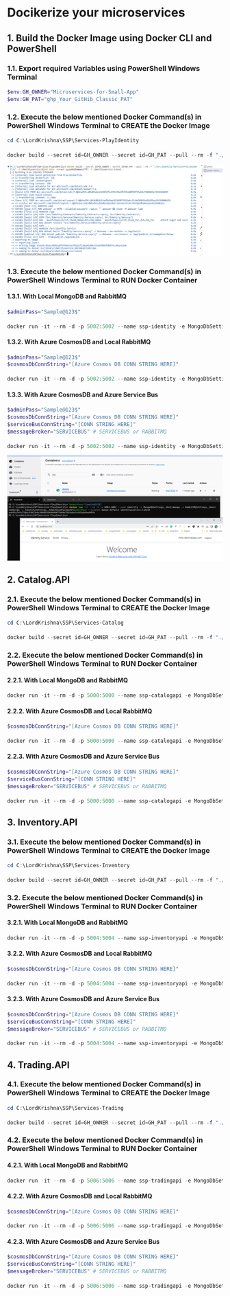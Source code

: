 # Docikerize your microservices

## 1. Build the Docker Image using Docker CLI and PowerShell

### 1.1. Export required Variables using PowerShell Windows Terminal

```powershell
$env:GH_OWNER="Microservices-for-Small-App"
$env:GH_PAT="ghp_Your_GitHib_Classic_PAT"
```

### 1.2. Execute the below mentioned Docker Command(s) in PowerShell Windows Terminal to **CREATE** the Docker Image

```powershell
cd C:\LordKrishna\SSP\Services-PlayIdentity

docker build --secret id=GH_OWNER --secret id=GH_PAT --pull --rm -f "./Src/Identity.Service/Prod.Dockerfile" -t ssp-identityservice:$(Get-Date -Format yyyyMMddHHmmssfff) -t ssp-identityservice:latest .
```

![Build Docker Image Locally |150x150](./Images/Dockerize/Build_Image_Locally_Identity.PNG)

### 1.3. Execute the below mentioned Docker Command(s) in PowerShell Windows Terminal to **RUN** Docker Container

#### 1.3.1. With Local MongoDB and RabbitMQ

```powershell
$adminPass="Sample@123$"

docker run -it --rm -d -p 5002:5002 --name ssp-identity -e MongoDbSettings__Host=mongo -e RabbitMQSettings__Host=rabbitmq -e IdentitySettings__AdminUserPassword=$adminPass --network dc-mongo-rmq_default ssp-identityservice:latest
```

#### 1.3.2. With Azure CosmosDB and Local RabbitMQ

```powershell
$adminPass="Sample@123$"
$cosmosDbConnString="[Azure Cosmos DB CONN STRING HERE]"

docker run -it --rm -d -p 5002:5002 --name ssp-identity -e MongoDbSettings__ConnectionString=$cosmosDbConnString -e RabbitMQSettings__Host=rabbitmq -e IdentitySettings__AdminUserPassword=$adminPass --network dc-mongo-rmq_default ssp-identityservice:latest
```

#### 1.3.3. With Azure CosmosDB and Azure Service Bus

```powershell
$adminPass="Sample@123$"
$cosmosDbConnString="[Azure Cosmos DB CONN STRING HERE]"
$serviceBusConnString="[CONN STRING HERE]"
$messageBroker="SERVICEBUS" # SERVICEBUS or RABBITMQ

docker run -it --rm -d -p 5002:5002 --name ssp-identity -e MongoDbSettings__ConnectionString=$cosmosDbConnString -e ServiceBusSettings__ConnectionString=$serviceBusConnString -e ServiceSettings__MessageBroker=$messageBroker -e IdentitySettings__AdminUserPassword=$adminPass --network dc-mongo-rmq_default ssp-identityservice:latest
```

![Run Docker Container Locally |150x150](./Images/Dockerize/Run_Container_Locally_Identity.PNG)

## 2. Catalog.API

### 2.1. Execute the below mentioned Docker Command(s) in PowerShell Windows Terminal to **CREATE** the Docker Image

```powershell
cd C:\LordKrishna\SSP\Services-Catalog

docker build --secret id=GH_OWNER --secret id=GH_PAT --pull --rm -f "./src/Catalog.API/Prod.Dockerfile" -t ssp-catalogapi:$(Get-Date -Format yyyyMMddHHmmssfff) -t ssp-catalogapi:latest .
```

### 2.2. Execute the below mentioned Docker Command(s) in PowerShell Windows Terminal to **RUN** Docker Container

#### 2.2.1. With Local MongoDB and RabbitMQ

```powershell
docker run -it --rm -d -p 5000:5000 --name ssp-catalogapi -e MongoDbSettings__Host=mongo -e RabbitMQSettings__Host=rabbitmq --network dc-mongo-rmq_default ssp-catalogapi:latest
```

#### 2.2.2. With Azure CosmosDB and Local RabbitMQ

```powershell
$cosmosDbConnString="[Azure Cosmos DB CONN STRING HERE]"

docker run -it --rm -d -p 5000:5000 --name ssp-catalogapi -e MongoDbSettings__ConnectionString=$cosmosDbConnString -e RabbitMQSettings__Host=rabbitmq --network dc-mongo-rmq_default ssp-catalogapi:latest
```

#### 2.2.3. With Azure CosmosDB and Azure Service Bus

```powershell
$cosmosDbConnString="[Azure Cosmos DB CONN STRING HERE]"
$serviceBusConnString="[CONN STRING HERE]"
$messageBroker="SERVICEBUS" # SERVICEBUS or RABBITMQ

docker run -it --rm -d -p 5000:5000 --name ssp-catalogapi -e MongoDbSettings__ConnectionString=$cosmosDbConnString -e ServiceBusSettings__ConnectionString=$serviceBusConnString -e ServiceSettings__MessageBroker=$messageBroker --network dc-mongo-rmq_default ssp-catalogapi:latest
```

## 3. Inventory.API

### 3.1. Execute the below mentioned Docker Command(s) in PowerShell Windows Terminal to **CREATE** the Docker Image

```powershell
cd C:\LordKrishna\SSP\Services-Inventory

docker build --secret id=GH_OWNER --secret id=GH_PAT --pull --rm -f "./src/Inventory.API/Prod.Dockerfile" -t ssp-inventoryapi:$(Get-Date -Format yyyyMMddHHmmssfff) -t ssp-inventoryapi:latest .
```

### 3.2. Execute the below mentioned Docker Command(s) in PowerShell Windows Terminal to **RUN** Docker Container

#### 3.2.1. With Local MongoDB and RabbitMQ

```powershell
docker run -it --rm -d -p 5004:5004 --name ssp-inventoryapi -e MongoDbSettings__Host=mongo -e RabbitMQSettings__Host=rabbitmq --network dc-mongo-rmq_default ssp-inventoryapi:latest
```

#### 3.2.2. With Azure CosmosDB and Local RabbitMQ

```powershell
$cosmosDbConnString="[Azure Cosmos DB CONN STRING HERE]"

docker run -it --rm -d -p 5004:5004 --name ssp-inventoryapi -e MongoDbSettings__ConnectionString=$cosmosDbConnString -e RabbitMQSettings__Host=rabbitmq --network dc-mongo-rmq_default ssp-inventoryapi:latest
```

#### 3.2.3. With Azure CosmosDB and Azure Service Bus

```powershell
$cosmosDbConnString="[Azure Cosmos DB CONN STRING HERE]"
$serviceBusConnString="[CONN STRING HERE]"
$messageBroker="SERVICEBUS" # SERVICEBUS or RABBITMQ

docker run -it --rm -d -p 5004:5004 --name ssp-inventoryapi -e MongoDbSettings__ConnectionString=$cosmosDbConnString -e ServiceBusSettings__ConnectionString=$serviceBusConnString -e ServiceSettings__MessageBroker=$messageBroker --network dc-mongo-rmq_default ssp-inventoryapi:latest
```

## 4. Trading.API

### 4.1. Execute the below mentioned Docker Command(s) in PowerShell Windows Terminal to **CREATE** the Docker Image

```powershell
cd C:\LordKrishna\SSP\Services-Trading

docker build --secret id=GH_OWNER --secret id=GH_PAT --pull --rm -f "./src/Trading.API/Prod.Dockerfile" -t ssp-tradingapi:$(Get-Date -Format yyyyMMddHHmmssfff) -t ssp-tradingapi:latest .
```

### 4.2. Execute the below mentioned Docker Command(s) in PowerShell Windows Terminal to **RUN** Docker Container

#### 4.2.1. With Local MongoDB and RabbitMQ

```powershell
docker run -it --rm -d -p 5006:5006 --name ssp-tradingapi -e MongoDbSettings__Host=mongo -e RabbitMQSettings__Host=rabbitmq --network dc-mongo-rmq_default ssp-tradingapi:latest
```

#### 4.2.2. With Azure CosmosDB and Local RabbitMQ

```powershell
$cosmosDbConnString="[Azure Cosmos DB CONN STRING HERE]"

docker run -it --rm -d -p 5006:5006 --name ssp-tradingapi -e MongoDbSettings__ConnectionString=$cosmosDbConnString -e RabbitMQSettings__Host=rabbitmq --network dc-mongo-rmq_default ssp-inventoryapi:latest
```

#### 4.2.3. With Azure CosmosDB and Azure Service Bus

```powershell
$cosmosDbConnString="[Azure Cosmos DB CONN STRING HERE]"
$serviceBusConnString="[CONN STRING HERE]"
$messageBroker="SERVICEBUS" # SERVICEBUS or RABBITMQ

docker run -it --rm -d -p 5006:5006 --name ssp-tradingapi -e MongoDbSettings__ConnectionString=$cosmosDbConnString -e ServiceBusSettings__ConnectionString=$serviceBusConnString -e ServiceSettings__MessageBroker=$messageBroker --network dc-mongo-rmq_default ssp-inventoryapi:latest
```
